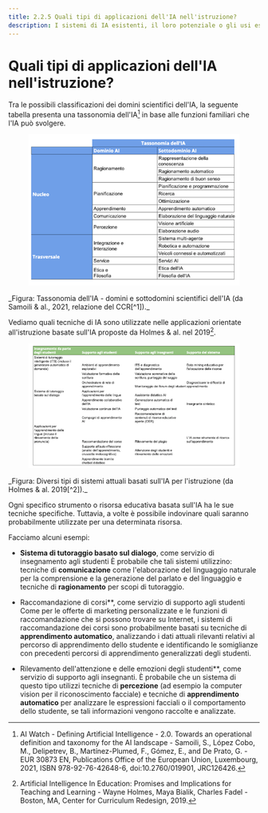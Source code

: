 ```yaml
---
title: 2.2.5 Quali tipi di applicazioni dell'IA nell'istruzione?
description: I sistemi di IA esistenti, il loro potenziale o gli usi esistenti nel campo dell'istruzione.
---
```

# Quali tipi di applicazioni dell'IA nell'istruzione?

Tra le possibili classificazioni dei domini scientifici dell'IA, la seguente tabella presenta una tassonomia dell'IA[^1] in base alle funzioni familiari che l'IA può svolgere.
<figure>
  <img src="Images/AI-Taxonomy-Samoli-al-2021-it.png" alt="Image of AI Taxonomy"/>  
</figure>
_Figura: Tassonomia dell'IA - domini e sottodomini scientifici dell'IA (da Samoili &amp; al., 2021, relazione del CCR[^1])._

Vediamo quali tecniche di IA sono utilizzate nelle applicazioni orientate all'istruzione basate sull'IA proposte da Holmes &amp; al. nel 2019[^2].
<figure>
  <img src="Images/AIED-Holmes-systems-it.png" alt="Image of AI-based education-oriented systems"/>
</figure>
_Figura: Diversi tipi di sistemi attuali basati sull'IA per l'istruzione (da Holmes &amp; al. 2019[^2])._

Ogni specifico strumento o risorsa educativa basata sull'IA ha le sue tecniche specifiche. Tuttavia, a volte è possibile indovinare quali saranno probabilmente utilizzate per una determinata risorsa.

Facciamo alcuni esempi:

- **Sistema di tutoraggio basato sul dialogo**, come servizio di insegnamento agli studenti
È probabile che tali sistemi utilizzino: tecniche di **comunicazione** come l'elaborazione del linguaggio naturale per la comprensione e la generazione del parlato e del linguaggio e tecniche di **ragionamento** per scopi di tutoraggio.

- Raccomandazione di corsi**, come servizio di supporto agli studenti
Come per le offerte di marketing personalizzate e le funzioni di raccomandazione che si possono trovare su Internet, i sistemi di raccomandazione dei corsi sono probabilmente basati su tecniche di **apprendimento automatico**, analizzando i dati attuali rilevanti relativi al percorso di apprendimento dello studente e identificando le somiglianze con precedenti percorsi di apprendimento generalizzati degli studenti.

- Rilevamento dell'attenzione e delle emozioni degli studenti**, come servizio di supporto agli insegnanti.
È probabile che un sistema di questo tipo utilizzi tecniche di **percezione** (ad esempio la computer vision per il riconoscimento facciale) e tecniche di **apprendimento automatico** per analizzare le espressioni facciali o il comportamento dello studente, se tali informazioni vengono raccolte e analizzate.


[^1]: AI Watch - Defining Artificial Intelligence - 2.0. Towards an operational definition and taxonomy for the AI landscape - Samoili, S., López Cobo, M., Delipetrev, B., Martínez-Plumed, F., Gómez, E., and De Prato, G. - EUR 30873 EN, Publications Office of the European Union, Luxembourg, 2021, ISBN 978-92-76-42648-6, doi:10.2760/019901, JRC126426.

[^2]: Artificial Intelligence In Education: Promises and Implications for Teaching and Learning - Wayne Holmes, Maya Bialik, Charles Fadel - Boston, MA, Center for Curriculum Redesign, 2019.
